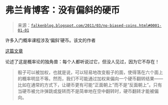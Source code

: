 <!--yml

类别：未分类

日期：2024 年 05 月 12 日 21 点 05 分 27 秒

-->

# 弗兰肯博客：没有偏斜的硬币

> 来源：[`falkenblog.blogspot.com/2011/03/no-biased-coins.html#0001-01-01`](http://falkenblog.blogspot.com/2011/03/no-biased-coins.html#0001-01-01)

许多入门概率课程涉及‘偏斜’硬币。该文的作者

[这篇文章](http://www.stat.berkeley.edu/~nolan/Papers/dice.pdf)

论述了这是概率论的独角兽：每个人都听说过它，但没人见过，因为它不存在！

> 骰子可以被加权，也就是说，可以轻易地改变骰子的面，使得落在六个面上的概率明显不等。然而，我们不可能通过加权来偏向一个硬币翻转结果——比如在通常的方式下，让硬币更有可能“正面朝上”而不是“反面朝上”。只有当硬币被允许弹跳或旋转而不是简单地在空中翻转时，硬币翻转才能被偏向。
